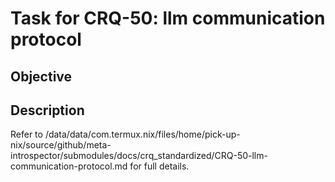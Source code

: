 # Task for CRQ-50: llm communication protocol

## Objective


## Description


Refer to /data/data/com.termux.nix/files/home/pick-up-nix/source/github/meta-introspector/submodules/docs/crq_standardized/CRQ-50-llm-communication-protocol.md for full details.

